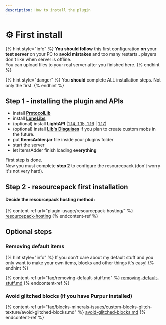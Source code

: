 ```yaml
---
description: How to install the plugin
---
```


# ⚙ First install

{% hint style="info" %}
**You should follow** this first configuration **on** your **test server** on your PC to **avoid mistakes** and too many restarts.. players don't like when server is offline.\
You can upload files to your real server after you finished here.
{% endhint %}

{% hint style="danger" %}
You **should** complete ALL installation steps. Not only the first.
{% endhint %}

## Step 1 - installing the plugin and APIs

* install [**ProtocolLib**](https://www.spigotmc.org/resources/protocollib.1997/)
* install [**LoneLibs**](https://www.spigotmc.org/resources/lonelibs.75974/)
* (optional) install **LightAPI** ([1.14, 1.15, 1.16](http://a.devs.beer/lightapi-old) | [1.17](http://a.devs.beer/lightapi-new))
* (optional) install [**Lib's Disguises**](https://www.spigotmc.org/resources/libs-disguises-free.81/) if you plan to create custom mobs in the future.
* put **ItemsAdder.jar** file inside your plugins folder
* start the server
* let ItemsAdder finish loading **everything**

First step is done. \
Now you must complete **step 2** to configure the resourcepack (don't worry it's not very hard).

## Step 2 - resourcepack first installation

#### Decide the resourcepack hosting method:&#x20;

{% content-ref url="plugin-usage/resourcepack-hosting/" %}
[resourcepack-hosting](plugin-usage/resourcepack-hosting/)
{% endcontent-ref %}

## Optional steps

### Removing default items

{% hint style="info" %}
If you don't care about my default stuff and you only want to make your own items, blocks and other things it's easy!
{% endhint %}

{% content-ref url="faq/removing-default-stuff.md" %}
[removing-default-stuff.md](faq/removing-default-stuff.md)
{% endcontent-ref %}

### Avoid glitched blocks (if you have Purpur installed)

{% content-ref url="faq/blocks-minerals-issues/custom-blocks-glitch-texture/avoid-glitched-blocks.md" %}
[avoid-glitched-blocks.md](faq/blocks-minerals-issues/custom-blocks-glitch-texture/avoid-glitched-blocks.md)
{% endcontent-ref %}
